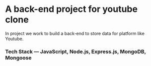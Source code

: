 # A back-end project for youtube clone

In project we work to build a back-end to store data for platform like Youtube.

### **Tech Stack** — JavaScript, Node.js, Express.js, MongoDB, Mongoose
